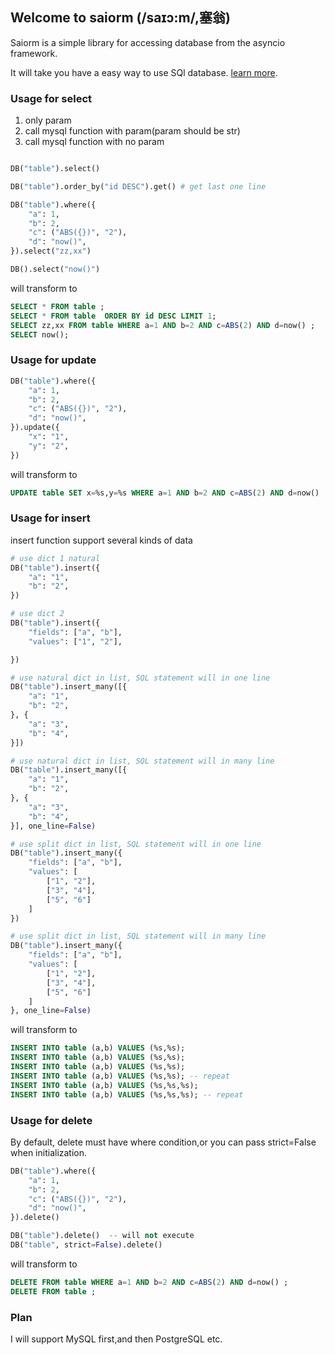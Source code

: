 ## Welcome to saiorm (/saɪɔ:m/,塞翁)

Saiorm is a simple library for accessing database from the asyncio framework.

It will take you have a easy way to use SQl database. [learn more](http://saiorm.readthedocs.io/).


### Usage for select
1. only param
2. call mysql function with param(param should be str)
3. call mysql function with no param

```python

DB("table").select()

DB("table").order_by("id DESC").get() # get last one line

DB("table").where({
    "a": 1,
    "b": 2,
    "c": ("ABS({})", "2"),
    "d": "now()",
}).select("zz,xx")

DB().select("now()")
```

will transform to

```sql
SELECT * FROM table ;
SELECT * FROM table  ORDER BY id DESC LIMIT 1;
SELECT zz,xx FROM table WHERE a=1 AND b=2 AND c=ABS(2) AND d=now() ;
SELECT now();
```

### Usage for update

```python
DB("table").where({
    "a": 1,
    "b": 2,
    "c": ("ABS({})", "2"),
    "d": "now()",
}).update({
    "x": "1",
    "y": "2",
})
```

will transform to


```sql
UPDATE table SET x=%s,y=%s WHERE a=1 AND b=2 AND c=ABS(2) AND d=now() ;
```

### Usage for insert

insert function support several kinds of data

```python
# use dict 1 natural
DB("table").insert({
    "a": "1",
    "b": "2",
})

# use dict 2
DB("table").insert({
    "fields": ["a", "b"],
    "values": ["1", "2"],

})

# use natural dict in list, SQL statement will in one line
DB("table").insert_many([{
    "a": "1",
    "b": "2",
}, {
    "a": "3",
    "b": "4",
}])

# use natural dict in list, SQL statement will in many line
DB("table").insert_many([{
    "a": "1",
    "b": "2",
}, {
    "a": "3",
    "b": "4",
}], one_line=False)

# use split dict in list, SQL statement will in one line
DB("table").insert_many({
    "fields": ["a", "b"],
    "values": [
        ["1", "2"],
        ["3", "4"],
        ["5", "6"]
    ]
})

# use split dict in list, SQL statement will in many line
DB("table").insert_many({
    "fields": ["a", "b"],
    "values": [
        ["1", "2"],
        ["3", "4"],
        ["5", "6"]
    ]
}, one_line=False)
```

will transform to


```sql
INSERT INTO table (a,b) VALUES (%s,%s);
INSERT INTO table (a,b) VALUES (%s,%s);
INSERT INTO table (a,b) VALUES (%s,%s);
INSERT INTO table (a,b) VALUES (%s,%s); -- repeat
INSERT INTO table (a,b) VALUES (%s,%s,%s);
INSERT INTO table (a,b) VALUES (%s,%s,%s); -- repeat

```

### Usage for delete

By default, delete must have where condition,or you can pass strict=False when initialization.

```python
DB("table").where({
    "a": 1,
    "b": 2,
    "c": ("ABS({})", "2"),
    "d": "now()",
}).delete()

DB("table").delete()  -- will not execute
DB("table", strict=False).delete()
```

will transform to


```sql
DELETE FROM table WHERE a=1 AND b=2 AND c=ABS(2) AND d=now() ;
DELETE FROM table ;
```


### Plan

I will support MySQL first,and then PostgreSQL etc.


